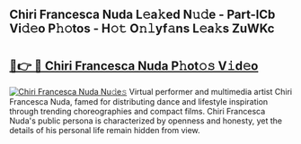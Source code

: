## Chiri Francesca Nuda L𝚎a𝚔ed N𝚞𝚍e - Part-lCb Vi𝚍𝚎o P𝚑𝚘tos - H𝚘𝚝 O𝚗𝚕yf𝚊ns L𝚎a𝚔s ZuWKc

# <h2><a href="http://kf6v8ii.oniu.top/?m=Chiri+Francesca+Nuda">🔗👉 🔴 Chiri Francesca Nuda P𝚑ot𝚘𝚜 V𝚒d𝚎o</a></h2>

[![Chiri Francesca Nuda Nu𝚍e𝚜](https://i.imgur.com/0qMVB7G.gif)](http://kf6v8ii.oniu.top/?m=Chiri+Francesca+Nuda)
Virtual performer and multimedia artist Chiri Francesca Nuda, famed for distributing dance and lifestyle inspiration through trending choreographies and compact films. Chiri Francesca Nuda's public persona is characterized by openness and honesty, yet the details of his personal life remain hidden from view.  
